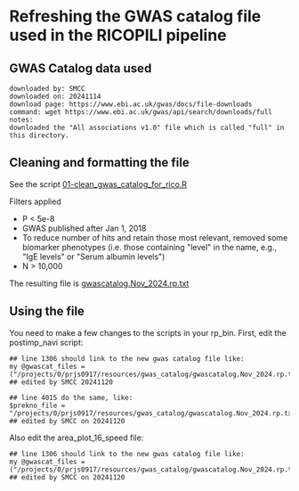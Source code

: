 # Refreshing the GWAS catalog file used in the RICOPILI pipeline

## GWAS Catalog data used

```
downloaded by: SMCC
downloaded on: 20241114
download page: https://www.ebi.ac.uk/gwas/docs/file-downloads
command: wget https://www.ebi.ac.uk/gwas/api/search/downloads/full 
notes: 
downloaded the "All associations v1.0" file which is called "full" in this directory.
```

## Cleaning and formatting the file

See the script [01-clean_gwas_catalog_for_rico.R](https://github.com/sarahcolbert/ricopili_gwas_catalog_update/blob/main/01-clean_gwas_catalog_for_rico.R)

Filters applied
- P < 5e-8
- GWAS published after Jan 1, 2018
- To reduce number of hits and retain those most relevant, removed some biomarker phenotypes (i.e. those containing "level" in the name, e.g., "IgE levels" or "Serum albumin levels")
- N > 10,000

The resulting file is [gwascatalog.Nov_2024.rp.txt](https://github.com/sarahcolbert/ricopili_gwas_catalog_update/blob/main/gwascatalog.Nov_2024.rp.txt)

## Using the file

You need to make a few changes to the scripts in your rp_bin. First, edit the postimp_navi script: 

```
## line 1306 should link to the new gwas catalog file like:
my @gwascat_files = ("/projects/0/prjs0917/resources/gwas_catalog/gwascatalog.Nov_2024.rp.txt"); ## edited by SMCC 20241120

## line 4015 do the same, like:
$prekno_file = "/projects/0/prjs0917/resources/gwas_catalog/gwascatalog.Nov_2024.rp.txt"; ## edited by SMCC on 20241120

```

Also edit the area_plot_16_speed file:

```
## line 1306 should link to the new gwas catalog file like:
my @gwascat_files = ("/projects/0/prjs0917/resources/gwas_catalog/gwascatalog.Nov_2024.rp.txt"); ## edited by SMCC on 20241120

```

